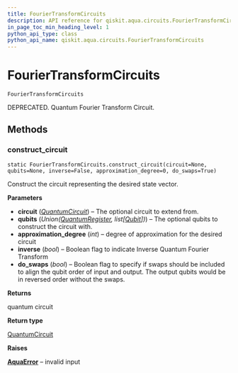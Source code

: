 ```yaml
---
title: FourierTransformCircuits
description: API reference for qiskit.aqua.circuits.FourierTransformCircuits
in_page_toc_min_heading_level: 1
python_api_type: class
python_api_name: qiskit.aqua.circuits.FourierTransformCircuits
---
```


# FourierTransformCircuits

<span id="qiskit.aqua.circuits.FourierTransformCircuits" />

`FourierTransformCircuits`

DEPRECATED. Quantum Fourier Transform Circuit.

## Methods

### construct\_circuit

<span id="qiskit.aqua.circuits.FourierTransformCircuits.construct_circuit" />

`static FourierTransformCircuits.construct_circuit(circuit=None, qubits=None, inverse=False, approximation_degree=0, do_swaps=True)`

Construct the circuit representing the desired state vector.

**Parameters**

*   **circuit** ([*QuantumCircuit*](qiskit.circuit.QuantumCircuit "qiskit.circuit.QuantumCircuit")) – The optional circuit to extend from.
*   **qubits** (*Union(*[*QuantumRegister*](qiskit.circuit.QuantumRegister "qiskit.circuit.QuantumRegister")*, list\[*[*Qubit*](qiskit.circuit.Qubit "qiskit.circuit.Qubit")*])*) – The optional qubits to construct the circuit with.
*   **approximation\_degree** (*int*) – degree of approximation for the desired circuit
*   **inverse** (*bool*) – Boolean flag to indicate Inverse Quantum Fourier Transform
*   **do\_swaps** (*bool*) – Boolean flag to specify if swaps should be included to align the qubit order of input and output. The output qubits would be in reversed order without the swaps.

**Returns**

quantum circuit

**Return type**

[QuantumCircuit](qiskit.circuit.QuantumCircuit "qiskit.circuit.QuantumCircuit")

**Raises**

[**AquaError**](qiskit.aqua.AquaError "qiskit.aqua.AquaError") – invalid input

